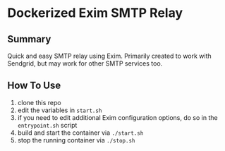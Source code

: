 # Dockerized Exim SMTP Relay

## Summary
Quick and easy SMTP relay using Exim. Primarily created to work with Sendgrid, but may work for other SMTP services too.

## How To Use
1. clone this repo
2. edit the variables in `start.sh`
3. if you need to edit additional Exim configuration options, do so in the `entrypoint.sh` script
4. build and start the container via `./start.sh`
5. stop the running container via `./stop.sh`